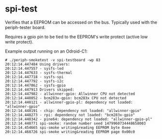 # spi-test

Verifies that a EEPROM can be accessed on the bus. Typically used with
the periph-tester board.

Requires a gpio pin to be tied to the EEPROM's write protect (active low write
protect).

Example output running on an Odroid-C1:

```
# ./periph-smoketest -v spi-testboard -wp 83
20:12:14.447484 Using drivers:
20:12:14.447557 - sysfs-led
20:12:14.447633 - sysfs-thermal
20:12:14.447718 - sysfs-spi
20:12:14.447792 - sysfs-i2c
20:12:14.447862 - sysfs-gpio
20:12:14.447913 Drivers skipped:
20:12:14.447982 - allwinner-gpio: Allwinner CPU not detected
20:12:14.448052 - bcm283x-gpio: bcm283x CPU not detected
20:12:14.448121 - allwinner-gpio-pl: dependency not loaded: "allwinner-gpio"
20:12:14.448191 - chip: dependency not loaded: "allwinner-gpio"
20:12:14.448273 - rpi: dependency not loaded: "bcm283x-gpio"
20:12:14.448342 - pine64: dependency not loaded: "allwinner-gpio-pl"
20:12:14.448771 spi-smoke: random number seed 1479960734448658003
20:12:14.454665 spi-smoke writing&reading EEPROM byte 0xee
20:12:14.468726 spi-smoke writing&reading EEPROM page 0x00c0
```
